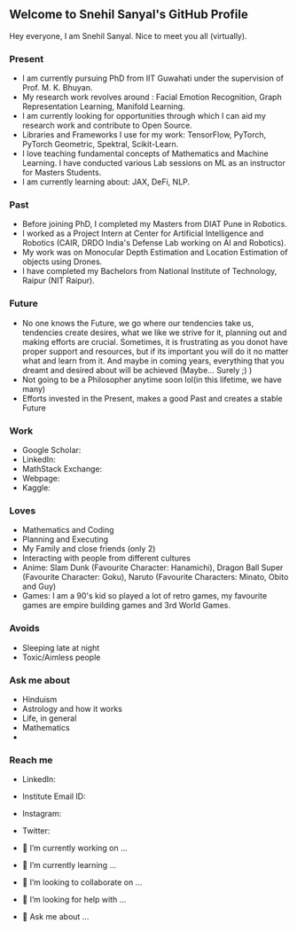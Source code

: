 ## Welcome to Snehil Sanyal's GitHub Profile

Hey everyone, I am Snehil Sanyal. Nice to meet you all (virtually). 

### Present
- I am currently pursuing PhD from IIT Guwahati under the supervision of Prof. M. K. Bhuyan.
- My research work revolves around : Facial Emotion Recognition, Graph Representation Learning, Manifold Learning.
- I am currently looking for opportunities through which I can aid my research work and contribute to Open Source.
- Libraries and Frameworks I use for my work: TensorFlow, PyTorch, PyTorch Geometric, Spektral, Scikit-Learn.
- I love teaching fundamental concepts of Mathematics and Machine Learning. I have conducted various Lab sessions on ML as an instructor for Masters Students.
- I am currently learning about: JAX, DeFi, NLP.

### Past
- Before joining PhD, I completed my Masters from DIAT Pune in Robotics. 
- I worked as a Project Intern at Center for Artificial Intelligence and Robotics (CAIR, DRDO India's Defense Lab working on AI and Robotics).
- My work was on Monocular Depth Estimation and Location Estimation of objects using Drones.
- I have completed my Bachelors from National Institute of Technology, Raipur (NIT Raipur).


### Future
- No one knows the Future, we go where our tendencies take us, tendencies create desires, what we like we strive for it, planning out and making efforts are crucial. Sometimes, it is frustrating as you donot have proper support and resources, but if its important you will do it no matter what and learn from it. And maybe in coming years, everything that you dreamt and desired about will be achieved (Maybe... Surely ;) ) 
- Not going to be a Philosopher anytime soon lol(in this lifetime, we have many)
- Efforts invested in the Present, makes a good Past and creates a stable Future

### Work
- Google Scholar:
- LinkedIn:
- MathStack Exchange:
- Webpage:
- Kaggle:

### Loves
- Mathematics and Coding
- Planning and Executing
- My Family and close friends (only 2)
- Interacting with people from different cultures
- Anime: Slam Dunk (Favourite Character: Hanamichi), Dragon Ball Super (Favourite Character: Goku), Naruto (Favourite Characters: Minato, Obito and Guy)
- Games: I am a 90's kid so played a lot of retro games, my favourite games are empire building games and 3rd World Games.

### Avoids
- Sleeping late at night
- Toxic/Aimless people

### Ask me about
- Hinduism
- Astrology and how it works
- Life, in general
- Mathematics 
- 

### Reach me
- LinkedIn:
- Institute Email ID:
- Instagram:
- Twitter: 

- 🔭 I’m currently working on ...
- 🌱 I’m currently learning ...
- 👯 I’m looking to collaborate on ...
- 🤔 I’m looking for help with ...
- 💬 Ask me about ...

